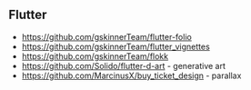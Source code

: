 
## Flutter
* https://github.com/gskinnerTeam/flutter-folio
* https://github.com/gskinnerTeam/flutter_vignettes
* https://github.com/gskinnerTeam/flokk
* https://github.com/Solido/flutter-d-art - generative art
* https://github.com/MarcinusX/buy_ticket_design - parallax